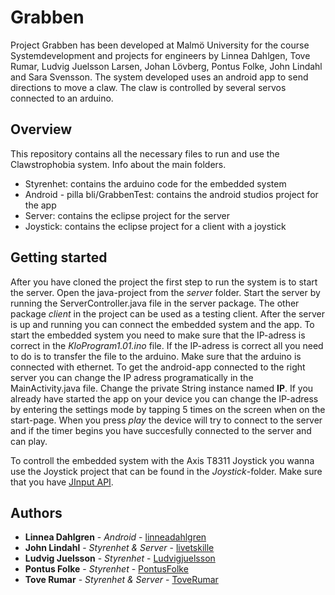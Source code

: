 # Grabben
Project Grabben has been developed at Malmö University for the course Systemdevelopment and projects for engineers by Linnea Dahlgen, Tove Rumar, Ludvig Juelsson Larsen, Johan Lövberg, Pontus Folke, John Lindahl and Sara Svensson. The system developed uses an android app to send directions to move a claw. The claw is controlled by several servos connected to an arduino. 

## Overview 

This repository contains all the necessary files to run and use the Clawstrophobia system. Info about the main folders.

- Styrenhet: contains the arduino code for the embedded system 
- Android - pilla bli/GrabbenTest: contains the android studios project for the app
- Server: contains the eclipse project for the server
- Joystick: contains the eclipse project for a client with a joystick

## Getting started

After you have cloned the project the first step to run the system is to start the server. Open the java-project from the *server* folder. Start the server by running the ServerController.java file in the server package. The other package *client* in the project can be used as a testing client. After the server is up and running you can connect the embedded system and the app. To start the embedded system you need to make sure that the IP-adress is correct in the *KloProgram1.01.ino* file. If the IP-adress is correct all you need to do is to transfer the file to the arduino. Make sure that the arduino is connected with ethernet. To get the android-app connected to the right server you can change the IP adress programatically in the MainActivity.java file. Change the private String instance named **IP**. If you already have started the app on your device you can change the IP-adress by entering the settings mode by tapping 5 times on the screen when on the start-page. When you press *play* the device will try to connect to the server and if the timer begins you have succesfully connected to the server and can play. 

To controll the embedded system with the Axis T8311 Joystick you wanna use the Joystick project that can be found in the *Joystick*-folder. Make sure that you have [JInput API](https://gametutorial.bozjatorium.com/article/JInput-Joystick-Test).

## Authors

- **Linnea Dahlgren** - *Android* - [linneadahlgren](https://github.com/linneadahlgren)
- **John Lindahl** - *Styrenhet & Server* - [livetskille](https://github.com/Livetskille)
- **Ludvig Juelsson** - *Styrenhet* - [Ludvigjuelsson](https://github.com/Ludvigjuelsson)
- **Pontus Folke** - *Styrenhet* - [PontusFolke](https://github.com/PontusFolke)
- **Tove Rumar** - *Styrenhet & Server* - [ToveRumar](https://github.com/ToveRumar)
